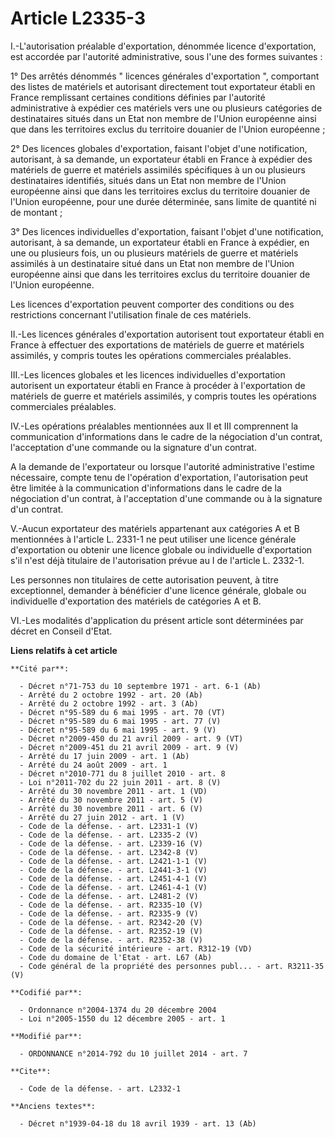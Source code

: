# Article L2335-3

I.-L'autorisation préalable d'exportation, dénommée licence d'exportation, est accordée par l'autorité administrative, sous
l'une des formes suivantes : 

1° Des arrêtés dénommés " licences générales d'exportation ", comportant des listes de matériels et autorisant directement
tout exportateur établi en France remplissant certaines conditions définies par l'autorité administrative à expédier ces
matériels vers une ou plusieurs catégories de destinataires situés         dans un Etat non membre de l'Union européenne
ainsi que dans les territoires exclus du territoire douanier de l'Union européenne ; 

2° Des licences globales d'exportation, faisant l'objet d'une notification, autorisant, à sa demande, un exportateur établi
en France à expédier des matériels de guerre et matériels assimilés spécifiques à un ou plusieurs destinataires identifiés,
situés         dans un Etat non membre de l'Union européenne ainsi que dans les territoires exclus du territoire douanier de
l'Union européenne, pour une durée déterminée, sans limite de quantité ni de montant ; 

3° Des licences individuelles d'exportation, faisant l'objet d'une notification, autorisant, à sa demande, un exportateur
établi en France à expédier, en une ou plusieurs fois, un ou plusieurs matériels de guerre et matériels assimilés à un
destinataire situé         dans un Etat non membre de l'Union européenne ainsi que dans les territoires exclus du territoire
douanier de l'Union européenne. 

Les licences d'exportation peuvent comporter des conditions ou des restrictions concernant l'utilisation finale de ces
matériels. 

II.-Les licences générales d'exportation autorisent tout exportateur établi en France à effectuer des exportations de
matériels de guerre et matériels assimilés, y compris toutes les opérations commerciales préalables. 

III.-Les licences globales et les licences individuelles d'exportation autorisent un exportateur établi en France à procéder
à l'exportation de matériels de guerre et matériels assimilés, y compris toutes les opérations commerciales préalables. 

IV.-Les opérations préalables mentionnées aux II et III comprennent la communication d'informations dans le cadre de la
négociation d'un contrat, l'acceptation d'une commande ou la signature d'un contrat. 

A la demande de l'exportateur ou lorsque l'autorité administrative l'estime nécessaire, compte tenu de l'opération
d'exportation, l'autorisation peut être limitée à la communication d'informations dans le cadre de la négociation d'un
contrat, à l'acceptation d'une commande ou à la signature d'un contrat. 

V.-Aucun exportateur des matériels appartenant aux catégories A et B mentionnées à l'article L. 2331-1 ne peut utiliser une
licence générale d'exportation ou obtenir une licence globale ou individuelle d'exportation s'il n'est déjà titulaire de
l'autorisation prévue au I de l'article L. 2332-1. 

Les personnes non titulaires de cette autorisation peuvent, à titre exceptionnel, demander à bénéficier d'une licence
générale, globale ou individuelle d'exportation des matériels de catégories A et B. 

VI.-Les modalités d'application du présent article sont déterminées par décret en Conseil d'Etat.

**Liens relatifs à cet article**

	**Cité par**:

	  - Décret n°71-753 du 10 septembre 1971 - art. 6-1 (Ab)
	  - Arrêté du 2 octobre 1992 - art. 20 (Ab)
	  - Arrêté du 2 octobre 1992 - art. 3 (Ab)
	  - Décret n°95-589 du 6 mai 1995 - art. 70 (VT)
	  - Décret n°95-589 du 6 mai 1995 - art. 77 (V)
	  - Décret n°95-589 du 6 mai 1995 - art. 9 (V)
	  - Décret n°2009-450 du 21 avril 2009 - art. 9 (VT)
	  - Décret n°2009-451 du 21 avril 2009 - art. 9 (V)
	  - Arrêté du 17 juin 2009 - art. 1 (Ab)
	  - Arrêté du 24 août 2009 - art. 1
	  - Décret n°2010-771 du 8 juillet 2010 - art. 8
	  - Loi n°2011-702 du 22 juin 2011 - art. 8 (V)
	  - Arrêté du 30 novembre 2011 - art. 1 (VD)
	  - Arrêté du 30 novembre 2011 - art. 5 (V)
	  - Arrêté du 30 novembre 2011 - art. 6 (V)
	  - Arrêté du 27 juin 2012 - art. 1 (V)
	  - Code de la défense. - art. L2331-1 (V)
	  - Code de la défense. - art. L2335-2 (V)
	  - Code de la défense. - art. L2339-16 (V)
	  - Code de la défense. - art. L2342-8 (V)
	  - Code de la défense. - art. L2421-1-1 (V)
	  - Code de la défense. - art. L2441-3-1 (V)
	  - Code de la défense. - art. L2451-4-1 (V)
	  - Code de la défense. - art. L2461-4-1 (V)
	  - Code de la défense. - art. L2481-2 (V)
	  - Code de la défense. - art. R2335-10 (V)
	  - Code de la défense. - art. R2335-9 (V)
	  - Code de la défense. - art. R2342-20 (V)
	  - Code de la défense. - art. R2352-19 (V)
	  - Code de la défense. - art. R2352-38 (V)
	  - Code de la sécurité intérieure - art. R312-19 (VD)
	  - Code du domaine de l'Etat - art. L67 (Ab)
	  - Code général de la propriété des personnes publ... - art. R3211-35 (V)

	**Codifié par**:

	  - Ordonnance n°2004-1374 du 20 décembre 2004
	  - Loi n°2005-1550 du 12 décembre 2005 - art. 1

	**Modifié par**:

	  - ORDONNANCE n°2014-792 du 10 juillet 2014 - art. 7

	**Cite**:

	  - Code de la défense. - art. L2332-1

	**Anciens textes**:

	  - Décret n°1939-04-18 du 18 avril 1939 - art. 13 (Ab)
